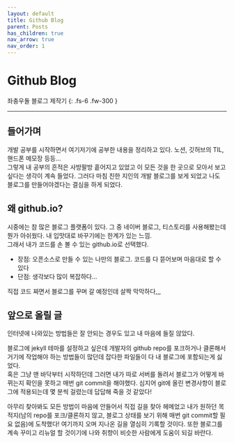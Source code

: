 ```yaml
---
layout: default
title: Github Blog
parent: Posts
has_children: true
nav_arrow: true
nav_order: 1
---
```


# Github Blog

좌충우돌 블로그 제작기
{: .fs-6 .fw-300 }

---

## 들어가며
개발 공부를 시작하면서 여기저기에 공부한 내용을 정리하고 있다. 노션, 깃허브의 TIL, 핸드폰 메모장 등등...  
그렇게 내 공부의 흔적은 사방팔방 흩어지고 있었고 이 모든 것을 한 곳으로 모아서 보고 싶다는 생각이 계속 들었다. 그러다 마침 친한 지인의 개발 블로그를 보게 되었고 나도 블로그를 만들어야겠다는 결심을 하게 되었다.

## 왜 github.io?
시중에는 참 많은 블로그 플랫폼이 있다. 그 중 네이버 블로그, 티스토리를 사용해봤는데 뭔가 아쉬웠다. 내 입맛대로 바꾸기에는 한계가 있는 느낌.  
그래서 내가 코드를 손 볼 수 있는 github.io로 선택했다.
* 장점: 오픈소스로 만들 수 있는 나만의 블로그. 코드를 다 뜯어보며 마음대로 할 수 있다
* 단점: 생각보다 많이 복잡하다...   

직접 코드 짜면서 블로그를 꾸며 갈 예정인데 살짝 막막하다,,,  

## 앞으로 올릴 글
인터넷에 나와있는 방법들은 잘 안되는 경우도 있고 내 마음에 들질 않았다.  
  
블로그에 jekyll 테마를 설정하고 싶은데 개발자의 github repo를 포크하거나 클론해서 거기에 작업해야 하는 방법들이 많던데 잡다한 파일들이 다 내 블로그에 포함되는게 싫었다.  
혹은 그냥 맨 바닥부터 시작하던데 그러면 내가 따로 서버를 돌려서 블로그가 어떻게 바뀌는지 확인을 못하고 매번 git commit을 해야했다. 심지어 git에 올린 변경사항이 블로그에 적용되는데 몇 분씩 걸렸는데 답답해 죽을 것 같았다!  
  
아무리 찾아봐도 모든 방법이 마음에 안들어서 직접 길을 찾아 헤메었고 내가 원하던 목적지(남의 repo를 포크/클론하지 않고, 블로그 상태를 보기 위해 매번 git commit할 필요 없음)에 도착했다! 여기까지 오며 지나온 길을 열심히 기록할 것이다. 또한 블로그를 계속 꾸미고 리뉴얼 할 것이기에 나와 취향이 비슷한 사람에게 도움이 되길 바란다.
